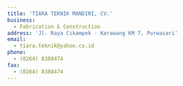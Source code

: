 ```yaml
---
title: 'TIARA TEKNIK MANDIRI, CV.'
business:
  - Fabrication & Construction
address: 'Jl. Raya Cikampek - Karawang KM 7, Purwasari'
email:
  - tiara.teknik@yahoo.co.id
phone:
  - (0264) 8388474
fax:
  - (0264) 8388474
---
```

